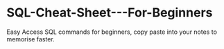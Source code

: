 # SQL-Cheat-Sheet---For-Beginners
Easy Access SQL commands for beginners, copy paste into your notes to memorise faster. 
